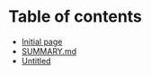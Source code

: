 # Table of contents

* [Initial page](README.md)
* [SUMMARY.md](untitled.md)
* [Untitled](untitled-1.md)


